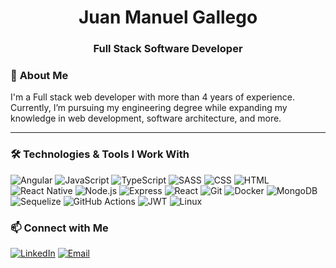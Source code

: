 <div align="center">

# **Juan Manuel Gallego**

### Full Stack Software Developer

</div>


### 📝 **About Me**

I'm a Full stack web developer with more than 4 years of experience. Currently, I’m pursuing my engineering degree while expanding my knowledge in web development, software architecture, and more.

---

### 🛠 **Technologies & Tools I Work With**

![Angular](https://img.shields.io/badge/-Angular-DD0031?logo=angular&logoColor=white&style=flat)
![JavaScript](https://img.shields.io/badge/-JavaScript-F7DF1E?logo=javascript&logoColor=black&style=flat)
![TypeScript](https://img.shields.io/badge/-TypeScript-3178C6?logo=typescript&logoColor=white&style=flat)
![SASS](https://img.shields.io/badge/SASS-hotpink.svg?&logo=sass&logoColor=white)
![CSS](https://img.shields.io/badge/CSS-1572B6?logo=css3&logoColor=white)
![HTML](https://img.shields.io/badge/HTML-E34F26?logo=html5&logoColor=white)
![React Native](https://img.shields.io/badge/React_Native-20232A?logo=react&logoColor=61DAFB)
![Node.js](https://img.shields.io/badge/-Node.js-339933?logo=node.js&logoColor=white&style=flat)
![Express](https://img.shields.io/badge/Express-000000?logo=express&logoColor=white)
![React](https://img.shields.io/badge/-React-61DAFB?logo=react&logoColor=black&style=flat)
![Git](https://img.shields.io/badge/-Git-F05032?logo=git&logoColor=white&style=flat)
![Docker](https://img.shields.io/badge/-Docker-2496ED?logo=docker&logoColor=white&style=flat)
![MongoDB](https://img.shields.io/badge/MongoDB-4EA94B?logo=mongodb&logoColor=white)
![Sequelize](https://img.shields.io/badge/Sequelize-52B0E7?logo=sequelize&logoColor=white)
![GitHub Actions](https://img.shields.io/badge/GitHub_Actions-2088FF?logo=github-actions&logoColor=white)
![JWT](https://img.shields.io/badge/JWT-000000?logo=jsonwebtokens&logoColor=white)
![Linux](https://img.shields.io/badge/Linux-FCC624?logo=linux&logoColor=black)


### 📫 **Connect with Me**

[![LinkedIn](https://img.shields.io/badge/-LinkedIn-0A66C2?logo=linkedin&logoColor=white&style=flat)](https://www.linkedin.com/in/juanmgal)
[![Email](https://img.shields.io/badge/-Email-000000?logo=maildotru&logoColor=white&style=flat)](mailto:mail@juangallego.co)


<!--
**juanmgal/juanmgal** is a ✨ _special_ ✨ repository because its `README.md` (this file) appears on your GitHub profile.

Here are some ideas to get you started:

- 🔭 I’m currently working on ...
- 🌱 I’m currently learning ...
- 👯 I’m looking to collaborate on ...
- 🤔 I’m looking for help with ...
- 💬 Ask me about ...
- 📫 How to reach me: ...
- 😄 Pronouns: ...
- ⚡ Fun fact: ...
-->
